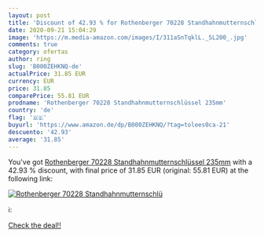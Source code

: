 ```yaml
---
layout: post
title: 'Discount of 42.93 % for Rothenberger 70228 Standhahnmutternschlü'
date: 2020-09-21 15:04:29
image: 'https://m.media-amazon.com/images/I/311aSnTqklL._SL200_.jpg'
comments: true
category: ofertas
author: ring
slug: 'B000ZEHKNQ-de'
actualPrice: 31.85 EUR
currency: EUR
price: 31.85
comparePrice: 55.81 EUR
prodname: 'Rothenberger 70228 Standhahnmutternschlüssel 235mm'
country: 'de'
flag: '🇩🇪'
buyurl: 'https://www.amazon.de/dp/B000ZEHKNQ/?tag=tolees0ca-21'
descuento: '42.93'
average: '31.85'
---
```


You've got [Rothenberger 70228 Standhahnmutternschlüssel 235mm](https://www.amazon.de/dp/B000ZEHKNQ/?tag=tolees0ca-21) with a  42.93 % discount, with final price of 31.85 EUR (original: 55.81 EUR) at the following link:

[![Rothenberger 70228 Standhahnmutternschlü](https://m.media-amazon.com/images/I/311aSnTqklL._SL200_.jpg)](https://www.amazon.de/dp/B000ZEHKNQ/?tag=tolees0ca-21)

ℹ️:


[Check the deal!!](https://www.amazon.de/dp/B000ZEHKNQ/?tag=tolees0ca-21)
